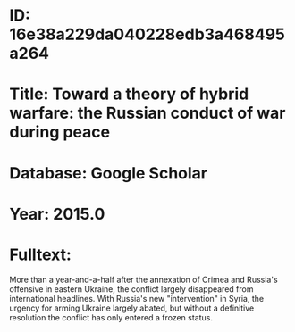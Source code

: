 # ID: 16e38a229da040228edb3a468495a264
# Title: Toward a theory of hybrid warfare: the Russian conduct of war during peace
# Database: Google Scholar
# Year: 2015.0
# Fulltext:
More than a year-and-a-half after the annexation of Crimea and Russia's offensive in eastern Ukraine, the conflict largely disappeared from international headlines.
With Russia's new "intervention" in Syria, the urgency for arming Ukraine largely abated, but without a definitive resolution the conflict has only entered a frozen status.